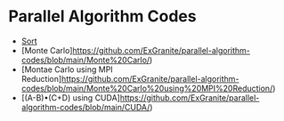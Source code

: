 # Parallel Algorithm Codes

- [Sort](https://github.com/ExGranite/parallel-algorithm-codes/blob/main/Sort/)
- [Monte Carlo]https://github.com/ExGranite/parallel-algorithm-codes/blob/main/Monte%20Carlo/)
- [Montae Carlo using MPI Reduction]https://github.com/ExGranite/parallel-algorithm-codes/blob/main/Monte%20Carlo%20using%20MPI%20Reduction/)
- [(A-B)•(C+D) using CUDA]https://github.com/ExGranite/parallel-algorithm-codes/blob/main/CUDA/)